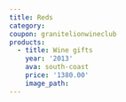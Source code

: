 ```yaml
---
title: Reds
category:
coupon: granitelionwineclub
products:
  - title: Wine gifts
    year: '2013'
    ava: south-coast
    price: '1380.00'
    image_path:
---
```




